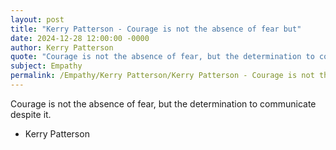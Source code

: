 ```yaml
---
layout: post
title: "Kerry Patterson - Courage is not the absence of fear but"
date: 2024-12-28 12:00:00 -0000
author: Kerry Patterson
quote: "Courage is not the absence of fear, but the determination to communicate despite it."
subject: Empathy
permalink: /Empathy/Kerry Patterson/Kerry Patterson - Courage is not the absence of fear but
---
```


Courage is not the absence of fear, but the determination to communicate despite it.

- Kerry Patterson
